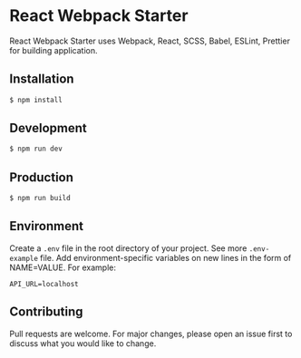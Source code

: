 # React Webpack Starter

React Webpack Starter uses Webpack, React, SCSS, Babel, ESLint, Prettier for building application.

## Installation

```bash
$ npm install
```

## Development

```bash
$ npm run dev
```

## Production

```bash
$ npm run build
```

## Environment

Create a `.env` file in the root directory of your project. See more `.env-example` file. Add environment-specific variables on new lines in the form of NAME=VALUE. For example:

```
API_URL=localhost
```

## Contributing

Pull requests are welcome. For major changes, please open an issue first to discuss what you would like to change.
